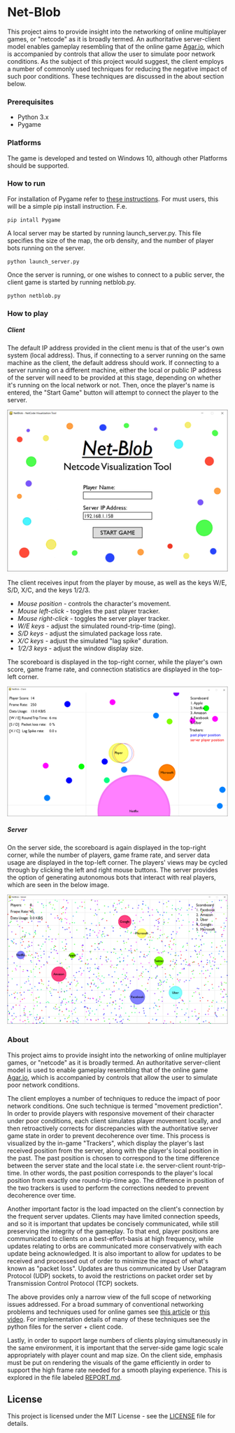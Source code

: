 # Net-Blob

This project aims to provide insight into the networking of online multiplayer games, or "netcode" as it is broadly termed. An authoritative server-client model enables gameplay resembling that of the online game [Agar.io](https://agar.io), which is accompanied by controls that allow the user to simulate poor network conditions. As the subject of this project would suggest, the client employs a number of commonly used techniques for reducing the negative impact of such poor conditions. These techniques are discussed in the about section below.

### Prerequisites

* Python 3.x
* Pygame

### Platforms

The game is developed and tested on Windows 10, although other Platforms should be supported.

### How to run

For installation of Pygame refer to [these instructions](https://www.pygame.org/wiki/GettingStarted). For must users, this will be a simple pip install instruction. F.e.
```
pip intall Pygame
```
A local server may be started by running launch_server.py. This file specifies the size of the map, the orb density, and the number of player bots running on the server.
```
python launch_server.py
```
Once the server is running, or one wishes to connect to a public server, the client game is started by running netblob.py.
```
python netblob.py
```

### How to play
##### Client
The default IP address provided in the client menu is that of the user's own system (local address). Thus, if connecting to a server running on the same machine as the client, the default address should work. If connecting to a server running on a different machine, either the local or public IP address of the server will need to be provided at this stage, depending on whether it's running on the local network or not. Then, once the player's name is entered, the "Start Game" button will attempt to connect the player to the server.

![Game Menu](figures/client_menu.png)

The client receives input from the player by mouse, as well as the keys  W/E, S/D, X/C, and the keys 1/2/3. 
* *Mouse position* - controls the character's movement.
* *Mouse left-click* - toggles the past player tracker.
* *Mouse right-click* - toggles the server player tracker.
* *W/E keys* - adjust the simulated round-trip-time (ping).
* *S/D keys* - adjust the simulated package loss rate.
* *X/C keys* - adjust the simulated "lag spike" duration.
* *1/2/3 keys* - adjust the window display size.

The scoreboard is displayed in the top-right corner, while the player's own score, game frame rate, and connection statistics are displayed in the top-left corner.

![Client View](figures/client_view.png)

##### Server
On the server side, the scoreboard is again displayed in the top-right corner, while the number of players, game frame rate, and server data usage are displayed in the top-left corner. The players' views may be cycled through by clicking the left and right mouse buttons. The server provides the option of generating autonomous bots that interact with real players, which are seen in the below image.

![Server View](figures/server_view.png)


### About

This project aims to provide insight into the networking of online multiplayer games, or "netcode" as it is broadly termed. An authoritative server-client model is used to enable gameplay resembling that of the online game [Agar.io](https://agar.io), which is accompanied by controls that allow the user to simulate poor network conditions.

The client employes a number of techniques to reduce the impact of poor network conditions. One such technique is termed "movement prediction". In order to provide players with responsive movement of their character under poor conditions, each client simulates player movement locally, and then retroactively corrects for discrepancies with the authoritative server game state in order to prevent decoherence over time. This process is visualized by the in-game "Trackers", which display the player's last received position from the server, along with the player's local position in the past. The past position is chosen to correspond to the time difference between the server state and the local state i.e. the server-client rount-trip-time. In other words, the past position corresponds to the player's local position from exactly one round-trip-time ago. The difference in position of the two trackers is used to perform the corrections needed to prevent decoherence over time.

Another important factor is the load impacted on the client's connection by the frequent server updates. Clients may have limited connection speeds, and so it is important that updates be concisely communicated, while still preserving the integrity of the gameplay. To that end, player positions are communicated to clients on a best-effort-basis at high frequency, while updates relating to orbs are communicated more conservatively with each update being acknowledged. It is also important to allow for updates to be received and processed out of order to minimize the impact of what's known as "packet loss". Updates are thus communicated by User Datagram Protocol (UDP) sockets, to avoid the restrictions on packet order set by Transmission Control Protocol (TCP) sockets.

The above provides only a narrow view of the full scope of networking issues addressed. For a broad summary of conventional networking  problems and techniques used for online games see [this article](https://medium.com/@meseta/netcode-concepts-part-1-introduction-ec5763fe458c) or [this video](https://www.youtube.com/watch?v=vTH2ZPgYujQ). For implementation details of many of these techniques see the python files for the server + client code.

Lastly, in order to support large numbers of clients playing simultaneously in the same environment, it is important that the server-side game logic scale appropriately with player count and map size. On the client side, emphasis must be put on rendering the visuals of the game efficiently in order to support the high frame rate needed for a smooth playing experience. This is explored in the file labeled [REPORT.md](REPORT.md).

## License

This project is licensed under the MIT License - see the [LICENSE](LICENSE) file for details.
